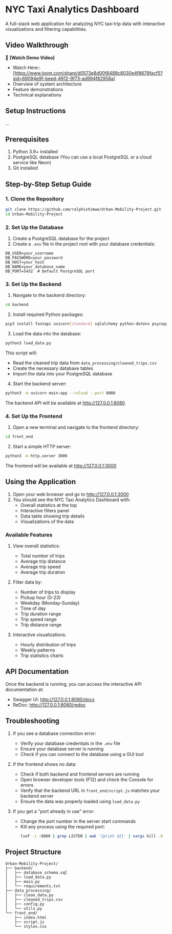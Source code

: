 # NYC Taxi Analytics Dashboard

A full-stack web application for analyzing NYC taxi trip data with interactive visualizations and filtering capabilities.

## Video Walkthrough
🎥 **[Watch Demo Video]**
- Watch Here::[https://www.loom.com/share/d0573e8d00f8488c8030e4f8678facf5?sid=69094e9f-beed-4912-9f73-ad994f82958a]
- Overview of system architecture
- Feature demonstrations
- Technical explanations

## Setup Instructions
...
## Prerequisites

1. Python 3.9+ installed
2. PostgreSQL database (You can use a local PostgreSQL or a cloud service like Neon)
3. Git installed

## Step-by-Step Setup Guide

### 1. Clone the Repository

```bash
git clone https://github.com/ralphishimwe/Urban-Mobility-Project.git
cd Urban-Mobility-Project
```

### 2. Set Up the Database

1. Create a PostgreSQL database for the project
2. Create a `.env` file in the project root with your database credentials:

```env
DB_USER=your_username
DB_PASSWORD=your_password
DB_HOST=your_host
DB_NAME=your_database_name
DB_PORT=5432  # Default PostgreSQL port
```

### 3. Set Up the Backend

1. Navigate to the backend directory:
```bash
cd backend
```

2. Install required Python packages:
```bash
pip3 install fastapi uvicorn[standard] sqlalchemy python-dotenv psycopg2-binary
```

3. Load the data into the database:
```bash
python3 load_data.py
```
This script will:
- Read the cleaned trip data from `data_processing/cleaned_trips.csv`
- Create the necessary database tables
- Import the data into your PostgreSQL database

4. Start the backend server:
```bash
python3 -m uvicorn main:app --reload --port 8080
```
The backend API will be available at http://127.0.0.1:8080

### 4. Set Up the Frontend

1. Open a new terminal and navigate to the frontend directory:
```bash
cd front_end
```

2. Start a simple HTTP server:
```bash
python3 -m http.server 3000
```
The frontend will be available at http://127.0.0.1:3000

## Using the Application

1. Open your web browser and go to http://127.0.0.1:3000
2. You should see the NYC Taxi Analytics Dashboard with:
   - Overall statistics at the top
   - Interactive filters panel
   - Data table showing trip details
   - Visualizations of the data

### Available Features

1. View overall statistics:
   - Total number of trips
   - Average trip distance
   - Average trip speed
   - Average trip duration

2. Filter data by:
   - Number of trips to display
   - Pickup hour (0-23)
   - Weekday (Monday-Sunday)
   - Time of day
   - Trip duration range
   - Trip speed range
   - Trip distance range

3. Interactive visualizations:
   - Hourly distribution of trips
   - Weekly patterns
   - Trip statistics charts

## API Documentation

Once the backend is running, you can access the interactive API documentation at:
- Swagger UI: http://127.0.0.1:8080/docs
- ReDoc: http://127.0.0.1:8080/redoc

## Troubleshooting

1. If you see a database connection error:
   - Verify your database credentials in the `.env` file
   - Ensure your database server is running
   - Check if you can connect to the database using a GUI tool

2. If the frontend shows no data:
   - Check if both backend and frontend servers are running
   - Open browser developer tools (F12) and check the Console for errors
   - Verify that the backend URL in `front_end/script.js` matches your backend server
   - Ensure the data was properly loaded using `load_data.py`

3. If you get a "port already in use" error:
   - Change the port number in the server start commands
   - Kill any process using the required port:
     ```bash
     lsof -i :8080 | grep LISTEN | awk '{print $2}' | xargs kill -9
     ```

## Project Structure

```
Urban-Mobility-Project/
├── backend/
│   ├── database_schema.sql
│   ├── load_data.py
│   ├── main.py
│   └── requirements.txt
├── data_processing/
│   ├── clean_data.py
│   ├── cleaned_trips.csv
│   ├── config.py
│   └── utils.py
└── front_end/
    ├── index.html
    ├── script.js
    └── styles.css
```
